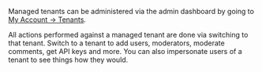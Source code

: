 Managed tenants can be administered via the admin dashboard by going to [My Account -> Tenants](https://fastcomments.com/auth/my-account/tenants).

All actions performed against a managed tenant are done via switching to that tenant. Switch to a tenant to add users, moderators, moderate comments,
get API keys and more. You can also impersonate users of a tenant to see things how they would.
